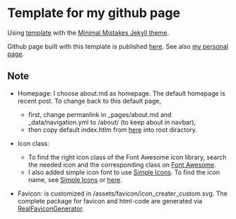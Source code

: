 # Template for my github page

Using [template](https://github.com/mmistakes/mm-github-pages-starter/) with the [Minimal Mistakes Jekyll theme](https://github.com/mmistakes/minimal-mistakes).

Github page built with this template is published [here](https://thoanguye.github.io/). See also [my personal page](https://teaplanetae.github.io/).

## Note
* Homepage: I choose about.md as homepage. The default homepage is recent post. To change back to this default page, 
    * first, change permanlink in _pages/about.md and _data/navigation.yml to /about/ (to keep about in navbar),
    * then copy default index.htlm from [here](https://github.com/mmistakes/minimal-mistakes) into root diractory.

* Icon class: 
    * To find the right icon class of the Font Awesome icon library, search the needed icon and the corresponding class on [Font Awesome](https://fontawesome.com/). 
    * I also added simple icon font to use  [Simple Icons](https://simpleicons.org/). To find the icon name, see [Simple Icons](https://simpleicons.org/) or [here](https://cdn.jsdelivr.net/npm/simple-icons@v4/icons).

* Favicon: is customized in /assets/favicon/icon_creater_custom.svg. The complete package for favicon and html-code are generated via [RealFaviconGenerator](https://realfavicongenerator.net/).
